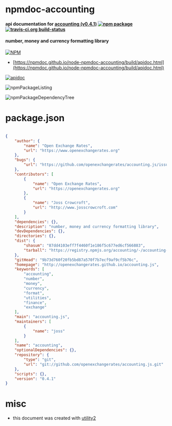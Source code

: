 # npmdoc-accounting

#### api documentation for  [accounting (v0.4.1)](http://openexchangerates.github.io/accounting.js)  [![npm package](https://img.shields.io/npm/v/npmdoc-accounting.svg?style=flat-square)](https://www.npmjs.org/package/npmdoc-accounting) [![travis-ci.org build-status](https://api.travis-ci.org/npmdoc/node-npmdoc-accounting.svg)](https://travis-ci.org/npmdoc/node-npmdoc-accounting)

#### number, money and currency formatting library

[![NPM](https://nodei.co/npm/accounting.png?downloads=true&downloadRank=true&stars=true)](https://www.npmjs.com/package/accounting)

- [https://npmdoc.github.io/node-npmdoc-accounting/build/apidoc.html](https://npmdoc.github.io/node-npmdoc-accounting/build/apidoc.html)

[![apidoc](https://npmdoc.github.io/node-npmdoc-accounting/build/screenCapture.buildCi.browser.%252Ftmp%252Fbuild%252Fapidoc.html.png)](https://npmdoc.github.io/node-npmdoc-accounting/build/apidoc.html)

![npmPackageListing](https://npmdoc.github.io/node-npmdoc-accounting/build/screenCapture.npmPackageListing.svg)

![npmPackageDependencyTree](https://npmdoc.github.io/node-npmdoc-accounting/build/screenCapture.npmPackageDependencyTree.svg)



# package.json

```json

{
    "author": {
        "name": "Open Exchange Rates",
        "url": "https://www.openexchangerates.org"
    },
    "bugs": {
        "url": "https://github.com/openexchangerates/accounting.js/issues"
    },
    "contributors": [
        {
            "name": "Open Exchange Rates",
            "url": "https://openexchangerates.org"
        },
        {
            "name": "Joss Crowcroft",
            "url": "http://www.josscrowcroft.com"
        }
    ],
    "dependencies": {},
    "description": "number, money and currency formatting library",
    "devDependencies": {},
    "directories": {},
    "dist": {
        "shasum": "87dd4103eff7f4460f1e186f5c677ed6cf566883",
        "tarball": "https://registry.npmjs.org/accounting/-/accounting-0.4.1.tgz"
    },
    "gitHead": "9b73d760f20fb5bd87a570f7b7ecf9af9cf5b76c",
    "homepage": "http://openexchangerates.github.io/accounting.js",
    "keywords": [
        "accounting",
        "number",
        "money",
        "currency",
        "format",
        "utilities",
        "finance",
        "exchange"
    ],
    "main": "accounting.js",
    "maintainers": [
        {
            "name": "joss"
        }
    ],
    "name": "accounting",
    "optionalDependencies": {},
    "repository": {
        "type": "git",
        "url": "git://github.com/openexchangerates/accounting.js.git"
    },
    "scripts": {},
    "version": "0.4.1"
}
```



# misc
- this document was created with [utility2](https://github.com/kaizhu256/node-utility2)
